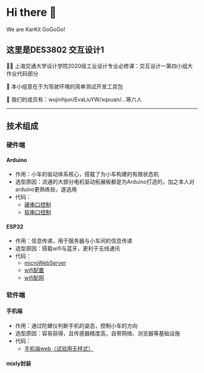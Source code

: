 # Hi there 👋

We are KarKit GoGoGo!
<!--

**Here are some ideas to get you started:**

🙋‍♀️ A short introduction - what is your organization all about?
🌈 Contribution guidelines - how can the community get involved?
👩‍💻 Useful resources - where can the community find your docs? Is there anything else the community should know?
🍿 Fun facts - what does your team eat for breakfast?
🧙 Remember, you can do mighty things with the power of [Markdown](https://docs.github.com/github/writing-on-github/getting-started-with-writing-and-formatting-on-github/basic-writing-and-formatting-syntax)
-->
## 这里是DES3802 交互设计1

🙋‍♀️ 上海交通大学设计学院2020级工业设计专业必修课：交互设计一第四小组大作业代码部分

🍿 本小组意在于为驾驶环境的简单测试开发工具包

🧙 我们的成员有：wujinhjun/EvaLiuYW/xqxuan/...等六人

***

## 技术组成

### 硬件端

#### Arduino

* 作用：小车的驱动体系核心，搭载了为小车构建的有限状态机
* 选型原因：流通的大部分电机驱动拓展板都是为Arduino打造的，加之本人对arduino更熟练些，遂选用
* 代码：
  * [硬串口控制](https://github.com/KarKit-Go/DES3802_interactionDesign/tree/main/arduino/Serial_Car/)
  * [软串口控制](https://github.com/KarKit-Go/DES3802_interactionDesign/tree/main/arduino/Serial_Car_Softserial/)

#### ESP32

* 作用：信息传递，用于服务器与小车间的信息传递
* 选型原因：搭载wifi与蓝牙，更利于无线通讯
* 代码：
  * [microWebServer](https://github.com/KarKit-Go/DES3802_interactionDesign/tree/main/ESP32/server/)
  * [wifi配置](https://github.com/KarKit-Go/DES3802_interactionDesign/tree/main/ESP32/config_wifi/)
  * [wifi配网](https://github.com/KarKit-Go/DES3802_interactionDesign/tree/main/ESP32//newBoard/)

### 软件端

#### 手机端

* 作用：通过陀螺仪判断手机的姿态，控制小车的方向
* 选型原因：容易获得，且传感器精度高，自带网络、浏览器等基础设施
* 代码：
  * [手机端web（试验用无样式）](https://github.com/KarKit-Go/DES3802_interactionDesign/tree/main/Device/)

#### mixly封装
